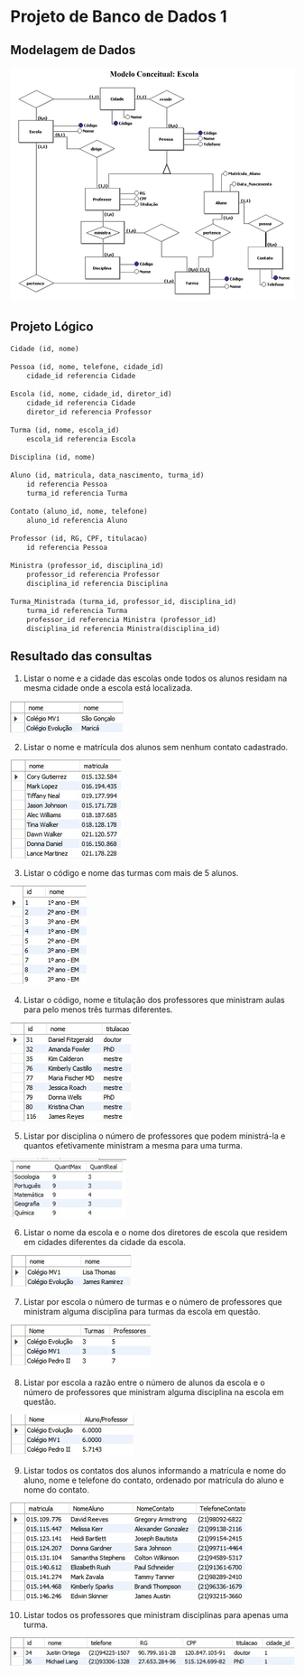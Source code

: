 # Projeto de Banco de Dados 1

## Modelagem de Dados

![modelo_conceitual](/images/modelagem.png)

## Projeto Lógico

  ```
  Cidade (id, nome)

  Pessoa (id, nome, telefone, cidade_id)
      cidade_id referencia Cidade

  Escola (id, nome, cidade_id, diretor_id)
      cidade_id referencia Cidade
      diretor_id referencia Professor

  Turma (id, nome, escola_id)
      escola_id referencia Escola

  Disciplina (id, nome)

  Aluno (id, matricula, data_nascimento, turma_id)
      id referencia Pessoa
      turma_id referencia Turma

  Contato (aluno_id, nome, telefone)
      aluno_id referencia Aluno

  Professor (id, RG, CPF, titulacao)
      id referencia Pessoa

  Ministra (professor_id, disciplina_id)
      professor_id referencia Professor
      disciplina_id referencia Disciplina

  Turma_Ministrada (turma_id, professor_id, disciplina_id)
      turma_id referencia Turma
      professor_id referencia Ministra (professor_id)
      disciplina_id referencia Ministra(disciplina_id)
```



## Resultado das consultas

1) Listar o nome e a cidade das escolas onde todos os alunos residam na mesma cidade onde a escola está localizada.

![questao1](/images/1.jpeg)


2) Listar o nome e matrícula dos alunos sem nenhum contato cadastrado.

![questao2](/images/2.jpeg)


3) Listar o código e nome das turmas com mais de 5 alunos.

![questao3](/images/3.jpeg)


4) Listar o código, nome e titulação dos professores que ministram aulas para pelo menos três turmas diferentes.

![questao4](/images/4.jpeg)


5) Listar por disciplina o número de professores que podem ministrá-la e quantos efetivamente ministram a mesma para uma turma.

![questao5](/images/5.jpeg)


6) Listar o nome da escola e o nome dos diretores de escola que residem em cidades diferentes da cidade da escola.

![questao6](/images/6.jpeg)


7) Listar por escola o número de turmas e o número de professores que ministram alguma disciplina para turmas da escola em questão.

![questao7](/images/7.jpeg)


8) Listar por escola a razão entre o número de alunos da escola e o número de professores que ministram alguma disciplina na escola em questão.

![questao8](/images/8.jpeg)


9) Listar todos os contatos dos alunos informando a matrícula e nome do aluno, nome e telefone do contato, ordenado por matrícula do aluno e nome do contato.

![questao9](/images/9.jpeg)


10) Listar todos os professores que ministram disciplinas para apenas uma turma.

![questao10](/images/10.jpeg)